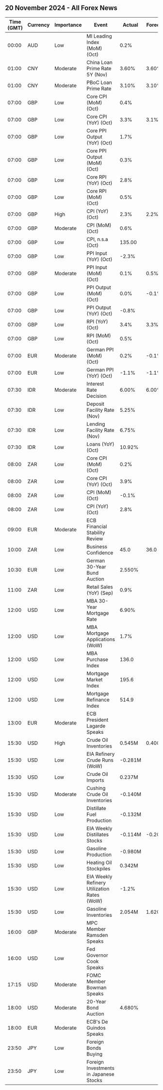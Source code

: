 ## 20 November 2024 - All Forex News

| Time (GMT) | Currency | Importance | Event | Actual | Forecast | Previous |
|------|----------|------------|-------|--------|----------|----------|
| 00:00 | AUD | Low | MI Leading Index (MoM) (Oct) | 0.2% |  | 0.0% |
| 01:00 | CNY | Moderate | China Loan Prime Rate 5Y (Nov) | 3.60% | 3.60% | 3.60% |
| 01:00 | CNY | Moderate | PBoC Loan Prime Rate | 3.10% | 3.10% | 3.10% |
| 07:00 | GBP | Low | Core CPI (MoM) (Oct) | 0.4% |  | 0.1% |
| 07:00 | GBP | Low | Core CPI (YoY) (Oct) | 3.3% | 3.1% | 3.2% |
| 07:00 | GBP | Low | Core PPI Output (YoY) (Oct) | 1.7% |  | 1.4% |
| 07:00 | GBP | Low | Core PPI Output (MoM) (Oct) | 0.3% |  | 0.0% |
| 07:00 | GBP | Low | Core RPI (YoY) (Oct) | 2.8% |  | 2.0% |
| 07:00 | GBP | Low | Core RPI (MoM) (Oct) | 0.5% |  | -0.4% |
| 07:00 | GBP | High | CPI (YoY) (Oct) | 2.3% | 2.2% | 1.7% |
| 07:00 | GBP | Moderate | CPI (MoM) (Oct) | 0.6% |  | 0.0% |
| 07:00 | GBP | Low | CPI, n.s.a (Oct) | 135.00 |  | 134.20 |
| 07:00 | GBP | Low | PPI Input (YoY) (Oct) | -2.3% |  | -1.9% |
| 07:00 | GBP | Moderate | PPI Input (MoM) (Oct) | 0.1% | 0.5% | -0.5% |
| 07:00 | GBP | Low | PPI Output (MoM) (Oct) | 0.0% | -0.1% | -0.4% |
| 07:00 | GBP | Low | PPI Output (YoY) (Oct) | -0.8% |  | -0.6% |
| 07:00 | GBP | Low | RPI (YoY) (Oct) | 3.4% | 3.3% | 2.7% |
| 07:00 | GBP | Low | RPI (MoM) (Oct) | 0.5% |  | -0.3% |
| 07:00 | EUR | Moderate | German PPI (MoM) (Oct) | 0.2% | -0.1% | -0.5% |
| 07:00 | EUR | Low | German PPI (YoY) (Oct) | -1.1% | -1.1% | -1.4% |
| 07:30 | IDR | Moderate | Interest Rate Decision | 6.00% | 6.00% | 6.00% |
| 07:30 | IDR | Low | Deposit Facility Rate (Nov) | 5.25% |  | 5.25% |
| 07:30 | IDR | Low | Lending Facility Rate (Nov) | 6.75% |  | 6.75% |
| 07:30 | IDR | Low | Loans (YoY) (Oct) | 10.92% |  | 10.85% |
| 08:00 | ZAR | Low | Core CPI (MoM) (Oct) | 0.2% |  | 0.3% |
| 08:00 | ZAR | Low | Core CPI (YoY) (Oct) | 3.9% |  | 4.1% |
| 08:00 | ZAR | Low | CPI (MoM) (Oct) | -0.1% |  | 0.1% |
| 08:00 | ZAR | Low | CPI (YoY) (Oct) | 2.8% |  | 3.8% |
| 09:00 | EUR | Moderate | ECB Financial Stability Review |  |  |  |
| 10:00 | ZAR | Low | Business Confidence | 45.0 | 36.0 | 38.0 |
| 10:30 | EUR | Low | German 30-Year Bund Auction | 2.550% |  | 2.490% |
| 11:00 | ZAR | Low | Retail Sales (YoY) (Sep) | 0.9% |  | 3.3% |
| 12:00 | USD | Low | MBA 30-Year Mortgage Rate | 6.90% |  | 6.86% |
| 12:00 | USD | Low | MBA Mortgage Applications (WoW) | 1.7% |  | 0.5% |
| 12:00 | USD | Low | MBA Purchase Index | 136.0 |  | 133.3 |
| 12:00 | USD | Low | Mortgage Market Index | 195.6 |  | 192.4 |
| 12:00 | USD | Low | Mortgage Refinance Index | 514.9 |  | 506.0 |
| 13:00 | EUR | Moderate | ECB President Lagarde Speaks |  |  |  |
| 15:30 | USD | High | Crude Oil Inventories | 0.545M | 0.400M | 2.089M |
| 15:30 | USD | Low | EIA Refinery Crude Runs (WoW) | -0.281M |  | 0.175M |
| 15:30 | USD | Low | Crude Oil Imports | 0.237M |  | -0.321M |
| 15:30 | USD | Moderate | Cushing Crude Oil Inventories | -0.140M |  | -0.688M |
| 15:30 | USD | Low | Distillate Fuel Production | -0.132M |  | -0.127M |
| 15:30 | USD | Low | EIA Weekly Distillates Stocks | -0.114M | -0.200M | -1.394M |
| 15:30 | USD | Low | Gasoline Production | -0.980M |  | 0.559M |
| 15:30 | USD | Low | Heating Oil Stockpiles | 0.342M |  | -1.060M |
| 15:30 | USD | Low | EIA Weekly Refinery Utilization Rates (WoW) | -1.2% |  | 0.9% |
| 15:30 | USD | Low | Gasoline Inventories | 2.054M | 1.620M | -4.407M |
| 16:00 | GBP | Moderate | MPC Member Ramsden Speaks |  |  |  |
| 16:00 | USD | Low | Fed Governor Cook Speaks |  |  |  |
| 17:15 | USD | Moderate | FOMC Member Bowman Speaks |  |  |  |
| 18:00 | USD | Moderate | 20-Year Bond Auction | 4.680% |  | 4.590% |
| 18:00 | EUR | Moderate | ECB's De Guindos Speaks |  |  |  |
| 23:50 | JPY | Low | Foreign Bonds Buying |  |  | 1,724.6B |
| 23:50 | JPY | Low | Foreign Investments in Japanese Stocks |  |  | 513.9B |

